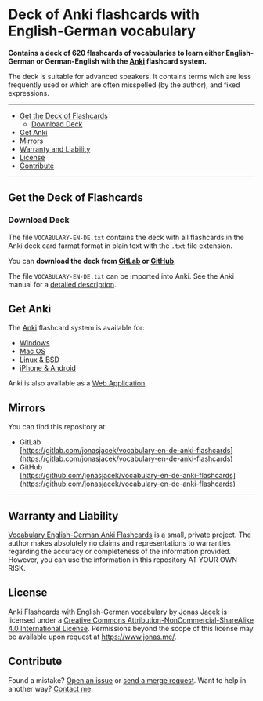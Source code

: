 # Deck of Anki flashcards with English-German vocabulary
**Contains a deck of 620 flashcards of vocabularies to learn either English-German or German-English with the [Anki](https://apps.ankiweb.net/) flashcard system.**

The deck is suitable for advanced speakers. It contains terms wich are less frequently used or which are often misspelled (by the author), and fixed expressions.

---

- [Get the Deck of Flashcards](#get-the-deck-of-flashcards)
  - [Download Deck](#download-deck)
- [Get Anki](#get-anki)
- [Mirrors](#mirrors)
- [Warranty and Liability](#warranty-and-liability)
- [License](#license)
- [Contribute](#contribute)

---

## Get the Deck of Flashcards
### Download Deck
The file `VOCABULARY-EN-DE.txt` contains the deck with all flashcards in the Anki deck card farmat format in plain text with the `.txt` file extension. 

You can **download the deck from [GitLab](https://gitlab.com/jonasjacek/vocabulary-en-de-anki-flashcards/raw/master/VOCABULARY-EN-DE.txt) or [GitHub](https://github.com/jonasjacek/vocabulary-en-de-anki-flashcards/raw/master/VOCABULARY-EN-DE.txt)**. 

The file `VOCABULARY-EN-DE.txt` can be imported into Anki. See the Anki manual for a [detailed description](https://apps.ankiweb.net/docs/manual.html#importing).


## Get Anki

The [Anki](https://apps.ankiweb.net/) flashcard system is available for:

- [Windows](https://apps.ankiweb.net/#windows)
- [Mac OS](https://apps.ankiweb.net/#mac)
- [Linux & BSD](https://apps.ankiweb.net/#linux)
- [iPhone & Android](https://apps.ankiweb.net/#ios)

Anki is also available as a [Web Application](https://apps.ankiweb.net/).

## Mirrors

You can find this repository at:
* GitLab  
  [https://gitlab.com/jonasjacek/vocabulary-en-de-anki-flashcards](https://gitlab.com/jonasjacek/vocabulary-en-de-anki-flashcards)
* GitHub  
  [https://github.com/jonasjacek/vocabulary-en-de-anki-flashcards](https://github.com/jonasjacek/vocabulary-en-de-anki-flashcards)

***

## Warranty and Liability
[Vocabulary English-German Anki Flashcards](https://gitlab.com/jonasjacek/vocabulary-en-de/) is a small, private project. The author makes absolutely no claims and representations to warranties regarding the accuracy or completeness of the information provided. However, you can use the information in this repository AT YOUR OWN RISK.

## License

<span xmlns:dct="http://purl.org/dc/terms/" href="http://purl.org/dc/dcmitype/Text" property="dct:title" rel="dct:type">Anki Flashcards with English-German vocabulary</span> by <a xmlns:cc="http://creativecommons.org/ns#" href="https://gitlab.com/jonasjacek/vocabulary-en-de-anki-flashcards" property="cc:attributionName" rel="cc:attributionURL">Jonas Jacek</a> is licensed under a <a rel="license" href="http://creativecommons.org/licenses/by-nc-sa/4.0/">Creative Commons Attribution-NonCommercial-ShareAlike 4.0 International License</a>. Permissions beyond the scope of this license may be available upon request at <a xmlns:cc="http://creativecommons.org/ns#" href="https://www.jonas.me/contact" rel="cc:morePermissions">https://www.jonas.me/</a>.

## Contribute

Found a mistake? [Open an issue](https://gitlab.com/jonasjacek/vocabulary-en-de-anki-flashcards/-/issues) or [send a merge request](https://gitlab.com/jonasjacek/vocabulary-en-de-anki-flashcards/-/merge_requests). Want to help in another way? [Contact me](https://www.jonas.me/contact).
